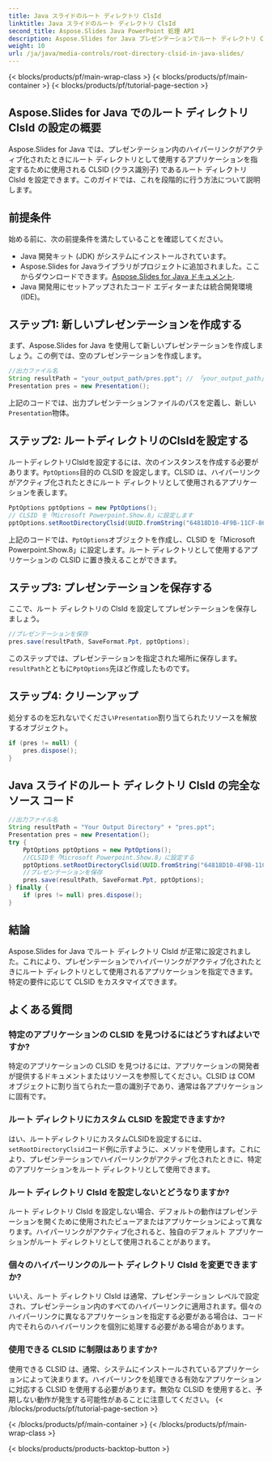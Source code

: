 ```yaml
---
title: Java スライドのルート ディレクトリ ClsId
linktitle: Java スライドのルート ディレクトリ ClsId
second_title: Aspose.Slides Java PowerPoint 処理 API
description: Aspose.Slides for Java プレゼンテーションでルート ディレクトリ ClsId を設定する方法を学びます。CLSID を使用してハイパーリンクの動作をカスタマイズします。
weight: 10
url: /ja/java/media-controls/root-directory-clsid-in-java-slides/
---
```


{< blocks/products/pf/main-wrap-class >}
{< blocks/products/pf/main-container >}
{< blocks/products/pf/tutorial-page-section >}


## Aspose.Slides for Java でのルート ディレクトリ ClsId の設定の概要

Aspose.Slides for Java では、プレゼンテーション内のハイパーリンクがアクティブ化されたときにルート ディレクトリとして使用するアプリケーションを指定するために使用される CLSID (クラス識別子) であるルート ディレクトリ ClsId を設定できます。このガイドでは、これを段階的に行う方法について説明します。

## 前提条件

始める前に、次の前提条件を満たしていることを確認してください。

- Java 開発キット (JDK) がシステムにインストールされています。
-  Aspose.Slides for Javaライブラリがプロジェクトに追加されました。ここからダウンロードできます。[Aspose.Slides for Java ドキュメント](https://reference.aspose.com/slides/java/).
- Java 開発用にセットアップされたコード エディターまたは統合開発環境 (IDE)。

## ステップ1: 新しいプレゼンテーションを作成する

まず、Aspose.Slides for Java を使用して新しいプレゼンテーションを作成しましょう。この例では、空のプレゼンテーションを作成します。

```java
//出力ファイル名
String resultPath = "your_output_path/pres.ppt"; // 「your_output_path」を希望の出力ディレクトリに置き換えます。
Presentation pres = new Presentation();
```

上記のコードでは、出力プレゼンテーションファイルのパスを定義し、新しい`Presentation`物体。

## ステップ2: ルートディレクトリのClsIdを設定する

ルートディレクトリClsIdを設定するには、次のインスタンスを作成する必要があります。`PptOptions`目的の CLSID を設定します。CLSID は、ハイパーリンクがアクティブ化されたときにルート ディレクトリとして使用されるアプリケーションを表します。

```java
PptOptions pptOptions = new PptOptions();
// CLSID を「Microsoft Powerpoint.Show.8」に設定します
pptOptions.setRootDirectoryClsid(UUID.fromString("64818D10-4F9B-11CF-86EA-00AA00B929E8"));
```

上記のコードでは、`PptOptions`オブジェクトを作成し、CLSID を「Microsoft Powerpoint.Show.8」に設定します。ルート ディレクトリとして使用するアプリケーションの CLSID に置き換えることができます。

## ステップ3: プレゼンテーションを保存する

ここで、ルート ディレクトリの ClsId を設定してプレゼンテーションを保存しましょう。

```java
//プレゼンテーションを保存
pres.save(resultPath, SaveFormat.Ppt, pptOptions);
```

このステップでは、プレゼンテーションを指定された場所に保存します。`resultPath`とともに`PptOptions`先ほど作成したものです。

## ステップ4: クリーンアップ

処分するのを忘れないでください`Presentation`割り当てられたリソースを解放するオブジェクト。

```java
if (pres != null) {
    pres.dispose();
}
```

## Java スライドのルート ディレクトリ ClsId の完全なソース コード

```java
//出力ファイル名
String resultPath = "Your Output Directory" + "pres.ppt";
Presentation pres = new Presentation();
try {
	PptOptions pptOptions = new PptOptions();
	//CLSIDを「Microsoft Powerpoint.Show.8」に設定する
	pptOptions.setRootDirectoryClsid(UUID.fromString("64818D10-4F9B-11CF-86EA-00AA00B929E8"));
	//プレゼンテーションを保存
	pres.save(resultPath, SaveFormat.Ppt, pptOptions);
} finally {
	if (pres != null) pres.dispose();
}
```

## 結論

Aspose.Slides for Java でルート ディレクトリ ClsId が正常に設定されました。これにより、プレゼンテーションでハイパーリンクがアクティブ化されたときにルート ディレクトリとして使用されるアプリケーションを指定できます。特定の要件に応じて CLSID をカスタマイズできます。

## よくある質問

### 特定のアプリケーションの CLSID を見つけるにはどうすればよいですか?

特定のアプリケーションの CLSID を見つけるには、アプリケーションの開発者が提供するドキュメントまたはリソースを参照してください。CLSID は COM オブジェクトに割り当てられた一意の識別子であり、通常は各アプリケーションに固有です。

### ルート ディレクトリにカスタム CLSID を設定できますか?

はい、ルートディレクトリにカスタムCLSIDを設定するには、`setRootDirectoryClsid`コード例に示すように、メソッドを使用します。これにより、プレゼンテーションでハイパーリンクがアクティブ化されたときに、特定のアプリケーションをルート ディレクトリとして使用できます。

### ルート ディレクトリ ClsId を設定しないとどうなりますか?

ルート ディレクトリ ClsId を設定しない場合、デフォルトの動作はプレゼンテーションを開くために使用されたビューアまたはアプリケーションによって異なります。ハイパーリンクがアクティブ化されると、独自のデフォルト アプリケーションがルート ディレクトリとして使用されることがあります。

### 個々のハイパーリンクのルート ディレクトリ ClsId を変更できますか?

いいえ、ルート ディレクトリ ClsId は通常、プレゼンテーション レベルで設定され、プレゼンテーション内のすべてのハイパーリンクに適用されます。個々のハイパーリンクに異なるアプリケーションを指定する必要がある場合は、コード内でそれらのハイパーリンクを個別に処理する必要がある場合があります。

### 使用できる CLSID に制限はありますか?

使用できる CLSID は、通常、システムにインストールされているアプリケーションによって決まります。ハイパーリンクを処理できる有効なアプリケーションに対応する CLSID を使用する必要があります。無効な CLSID を使用すると、予期しない動作が発生する可能性があることに注意してください。
{< /blocks/products/pf/tutorial-page-section >}

{< /blocks/products/pf/main-container >}
{< /blocks/products/pf/main-wrap-class >}

{< blocks/products/products-backtop-button >}
